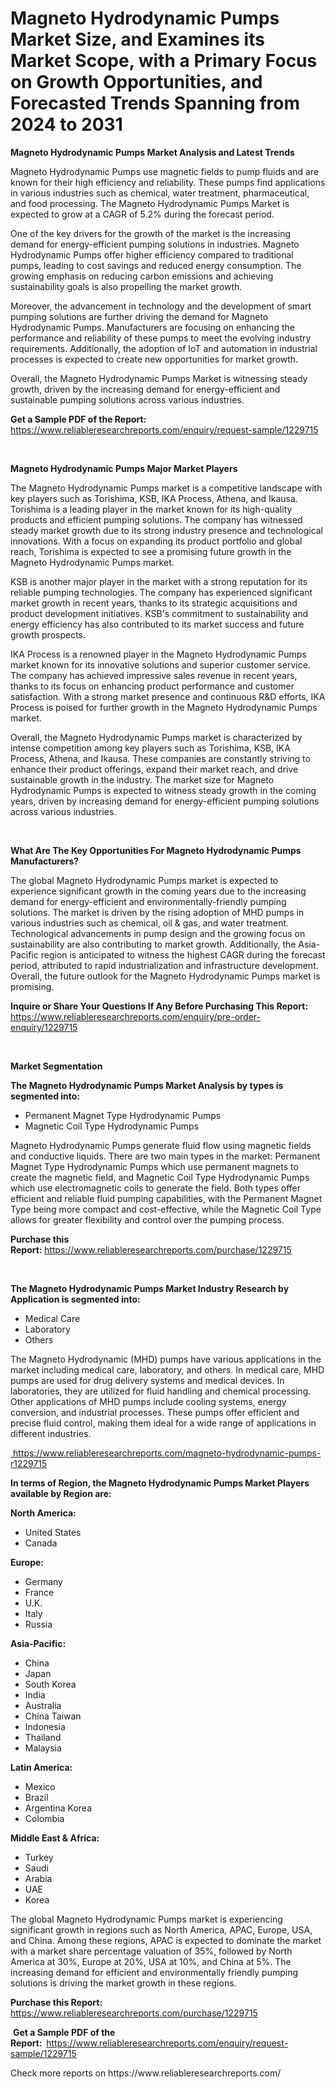 <p><h1>Magneto Hydrodynamic Pumps Market Size, and Examines its Market Scope, with a Primary Focus on Growth Opportunities, and Forecasted Trends Spanning from 2024 to 2031</h1></p><p><strong>Magneto Hydrodynamic Pumps Market Analysis and Latest Trends</strong></p>
<p><p>Magneto Hydrodynamic Pumps use magnetic fields to pump fluids and are known for their high efficiency and reliability. These pumps find applications in various industries such as chemical, water treatment, pharmaceutical, and food processing. The Magneto Hydrodynamic Pumps Market is expected to grow at a CAGR of 5.2% during the forecast period. </p><p>One of the key drivers for the growth of the market is the increasing demand for energy-efficient pumping solutions in industries. Magneto Hydrodynamic Pumps offer higher efficiency compared to traditional pumps, leading to cost savings and reduced energy consumption. The growing emphasis on reducing carbon emissions and achieving sustainability goals is also propelling the market growth.</p><p>Moreover, the advancement in technology and the development of smart pumping solutions are further driving the demand for Magneto Hydrodynamic Pumps. Manufacturers are focusing on enhancing the performance and reliability of these pumps to meet the evolving industry requirements. Additionally, the adoption of IoT and automation in industrial processes is expected to create new opportunities for market growth.</p><p>Overall, the Magneto Hydrodynamic Pumps Market is witnessing steady growth, driven by the increasing demand for energy-efficient and sustainable pumping solutions across various industries.</p></p>
<p><strong>Get a Sample PDF of the Report:&nbsp;</strong> <a href="https://www.reliableresearchreports.com/enquiry/request-sample/1229715">https://www.reliableresearchreports.com/enquiry/request-sample/1229715</a></p>
<p>&nbsp;</p>
<p><strong>Magneto Hydrodynamic Pumps Major Market Players</strong></p>
<p><p>The Magneto Hydrodynamic Pumps market is a competitive landscape with key players such as Torishima, KSB, IKA Process, Athena, and Ikausa. Torishima is a leading player in the market known for its high-quality products and efficient pumping solutions. The company has witnessed steady market growth due to its strong industry presence and technological innovations. With a focus on expanding its product portfolio and global reach, Torishima is expected to see a promising future growth in the Magneto Hydrodynamic Pumps market.</p><p>KSB is another major player in the market with a strong reputation for its reliable pumping technologies. The company has experienced significant market growth in recent years, thanks to its strategic acquisitions and product development initiatives. KSB's commitment to sustainability and energy efficiency has also contributed to its market success and future growth prospects.</p><p>IKA Process is a renowned player in the Magneto Hydrodynamic Pumps market known for its innovative solutions and superior customer service. The company has achieved impressive sales revenue in recent years, thanks to its focus on enhancing product performance and customer satisfaction. With a strong market presence and continuous R&D efforts, IKA Process is poised for further growth in the Magneto Hydrodynamic Pumps market.</p><p>Overall, the Magneto Hydrodynamic Pumps market is characterized by intense competition among key players such as Torishima, KSB, IKA Process, Athena, and Ikausa. These companies are constantly striving to enhance their product offerings, expand their market reach, and drive sustainable growth in the industry. The market size for Magneto Hydrodynamic Pumps is expected to witness steady growth in the coming years, driven by increasing demand for energy-efficient pumping solutions across various industries.</p></p>
<p>&nbsp;</p>
<p><strong>What Are The Key Opportunities For Magneto Hydrodynamic Pumps Manufacturers?</strong></p>
<p><p>The global Magneto Hydrodynamic Pumps market is expected to experience significant growth in the coming years due to the increasing demand for energy-efficient and environmentally-friendly pumping solutions. The market is driven by the rising adoption of MHD pumps in various industries such as chemical, oil & gas, and water treatment. Technological advancements in pump design and the growing focus on sustainability are also contributing to market growth. Additionally, the Asia-Pacific region is anticipated to witness the highest CAGR during the forecast period, attributed to rapid industrialization and infrastructure development. Overall, the future outlook for the Magneto Hydrodynamic Pumps market is promising.</p></p>
<p><strong>Inquire or Share Your Questions If Any Before Purchasing This Report:</strong> <a href="https://www.reliableresearchreports.com/enquiry/pre-order-enquiry/1229715">https://www.reliableresearchreports.com/enquiry/pre-order-enquiry/1229715</a></p>
<p>&nbsp;</p>
<p><strong>Market Segmentation</strong></p>
<p><strong>The Magneto Hydrodynamic Pumps Market Analysis by types is segmented into:</strong></p>
<p><ul><li>Permanent Magnet Type Hydrodynamic Pumps</li><li>Magnetic Coil Type Hydrodynamic Pumps</li></ul></p>
<p><p>Magneto Hydrodynamic Pumps generate fluid flow using magnetic fields and conductive liquids. There are two main types in the market: Permanent Magnet Type Hydrodynamic Pumps which use permanent magnets to create the magnetic field, and Magnetic Coil Type Hydrodynamic Pumps which use electromagnetic coils to generate the field. Both types offer efficient and reliable fluid pumping capabilities, with the Permanent Magnet Type being more compact and cost-effective, while the Magnetic Coil Type allows for greater flexibility and control over the pumping process.</p></p>
<p><strong>Purchase this Report:&nbsp;</strong><a href="https://www.reliableresearchreports.com/purchase/1229715">https://www.reliableresearchreports.com/purchase/1229715</a></p>
<p>&nbsp;</p>
<p><strong>The Magneto Hydrodynamic Pumps Market Industry Research by Application is segmented into:</strong></p>
<p><ul><li>Medical Care</li><li>Laboratory</li><li>Others</li></ul></p>
<p><p>The Magneto Hydrodynamic (MHD) pumps have various applications in the market including medical care, laboratory, and others. In medical care, MHD pumps are used for drug delivery systems and medical devices. In laboratories, they are utilized for fluid handling and chemical processing. Other applications of MHD pumps include cooling systems, energy conversion, and industrial processes. These pumps offer efficient and precise fluid control, making them ideal for a wide range of applications in different industries.</p></p>
<p><a href="https://www.reliableresearchreports.com/magneto-hydrodynamic-pumps-r1229715">&nbsp;https://www.reliableresearchreports.com/magneto-hydrodynamic-pumps-r1229715</a></p>
<p><strong>In terms of Region, the Magneto Hydrodynamic Pumps Market Players available by Region are:</strong></p>
<p>
    <p> <strong> North America: </strong>
        <ul>
            <li>United States</li>
            <li>Canada</li>
        </ul>
        </p> 
    <p> <strong> Europe: </strong>
        <ul>
            <li>Germany</li>
            <li>France</li>
            <li>U.K.</li>
            <li>Italy</li>
            <li>Russia</li>
        </ul>
        </p> 
    <p> <strong> Asia-Pacific: </strong>
        <ul>
            <li>China</li>
            <li>Japan</li>
            <li>South Korea</li>
            <li>India</li>
            <li>Australia</li>
            <li>China Taiwan</li>
            <li>Indonesia</li>
            <li>Thailand</li>
            <li>Malaysia</li>
        </ul>
        </p> 
    <p> <strong> Latin America: </strong>
        <ul>
            <li>Mexico</li>
            <li>Brazil</li>
            <li>Argentina Korea</li>
            <li>Colombia</li>
        </ul>
        </p> 
    <p> <strong> Middle East & Africa: </strong>
        <ul>
            <li>Turkey</li>
            <li>Saudi</li>
            <li>Arabia</li>
            <li>UAE</li>
            <li>Korea</li>
        </ul>
    </p>
    </p>
<p><p>The global Magneto Hydrodynamic Pumps market is experiencing significant growth in regions such as North America, APAC, Europe, USA, and China. Among these regions, APAC is expected to dominate the market with a market share percentage valuation of 35%, followed by North America at 30%, Europe at 20%, USA at 10%, and China at 5%. The increasing demand for efficient and environmentally friendly pumping solutions is driving the market growth in these regions.</p></p>
<p><strong>Purchase this Report: </strong><a href="https://www.reliableresearchreports.com/purchase/1229715">https://www.reliableresearchreports.com/purchase/1229715</a></p>
<p>&nbsp;<strong>Get a Sample PDF of the Report:&nbsp;&nbsp;</strong><a href="https://www.reliableresearchreports.com/enquiry/request-sample/1229715">https://www.reliableresearchreports.com/enquiry/request-sample/1229715</a></p>
<p><strong></strong></p>
<p>Check more reports on https://www.reliableresearchreports.com/</p>